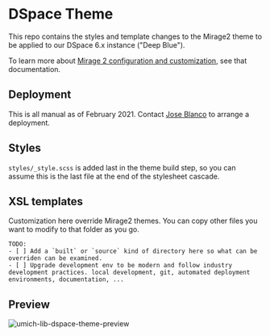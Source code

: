 # DSpace Theme

This repo contains the styles and template changes to the Mirage2 theme to be applied to our DSpace 6.x instance ("Deep Blue").

To learn more about [Mirage 2 configuration and customization](https://wiki.lyrasis.org/display/DSDOC6x/Mirage+2+Configuration+and+Customization), see that documentation.

## Deployment

This is all manual as of February 2021. Contact [Jose Blanco](https://www.lib.umich.edu/users/blancoj) to arrange a deployment.

## Styles

`styles/_style.scss` is added last in the theme build step, so you can assume this is the last file at the end of the stylesheet cascade.

## XSL templates

Customization here override Mirage2 themes. You can copy other files you want to modify to that folder as you go.

```
TODO:
- [ ] Add a `built` or `source` kind of directory here so what can be overriden can be examined.
- [ ] Upgrade development env to be modern and follow industry development practices. local development, git, automated deployment environments, documentation, ...
```

## Preview

![umich-lib-dspace-theme-preview](https://user-images.githubusercontent.com/1678665/109688687-8e4edd80-7b52-11eb-917c-4977f797c991.png)

